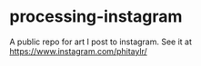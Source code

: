 # processing-instagram

A public repo for art I post to instagram. See it at https://www.instagram.com/phitaylr/
